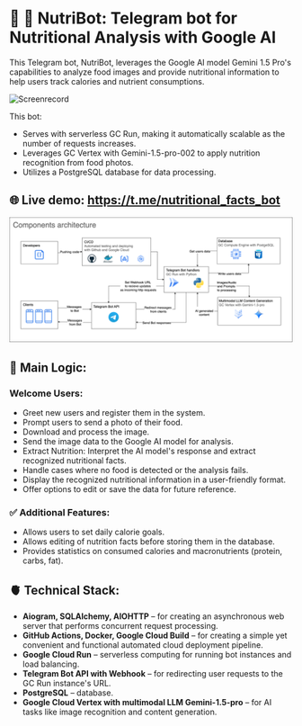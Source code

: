 # 🤖 🥦 NutriBot: Telegram bot for Nutritional Analysis with Google AI
This Telegram bot, NutriBot, leverages the Google AI model Gemini 1.5 Pro's capabilities to analyze food images and provide nutritional information to help users track calories and nutrient consumptions.

![Screenrecord](https://github.com/NikitiusIvanov/nutri-bot/blob/main/gifs/start.gif)

This bot:  
* Serves with serverless GC Run, making it automatically scalable as the number of requests increases.  
* Leverages GC Vertex with Gemini-1.5-pro-002 to apply nutrition recognition from food photos.  
* Utilizes a PostgreSQL database for data processing.

## 🌐 Live demo: https://t.me/nutritional_facts_bot  
![Components Architecture](https://github.com/NikitiusIvanov/nutri-bot/blob/main/schemes/components.drawio.png)  

## 🧠 Main Logic:  
### Welcome Users:  
* Greet new users and register them in the system.  
* Prompt users to send a photo of their food.  
* Download and process the image.  
* Send the image data to the Google AI model for analysis.  
* Extract Nutrition: Interpret the AI model's response and extract recognized nutritional facts.  
* Handle cases where no food is detected or the analysis fails.  
* Display the recognized nutritional information in a user-friendly format.  
* Offer options to edit or save the data for future reference.  

### ✅ Additional Features:  
* Allows users to set daily calorie goals.  
* Allows editing of nutrition facts before storing them in the database.  
* Provides statistics on consumed calories and macronutrients (protein, carbs, fat).  

## 🫀 Technical Stack:  
* **Aiogram, SQLAlchemy, AIOHTTP** – for creating an asynchronous web server that performs concurrent request processing.  
* **GitHub Actions, Docker, Google Cloud Build** – for creating a simple yet convenient and functional automated cloud deployment pipeline.  
* **Google Cloud Run** – serverless computing for running bot instances and load balancing.  
* **Telegram Bot API with Webhook** – for redirecting user requests to the GC Run instance's URL.  
* **PostgreSQL** – database.  
* **Google Cloud Vertex with multimodal LLM Gemini-1.5-pro** – for AI tasks like image recognition and content generation.  
